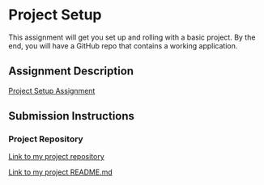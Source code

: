 # Project Setup
This assignment will get you set up and rolling with a basic project. By the end, you will have a GitHub repo that contains a working application.

## Assignment Description
[Project Setup Assignment](https://education.launchcode.org/liftoff/assignments/project-setup/)

## Submission Instructions

### Project Repository
[Link to my project repository](https://github.com/SumitPandey11/iWish)

[Link to my project README.md](https://github.com/SumitPandey11/iWish/blob/master/README.md)

